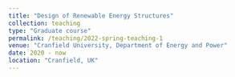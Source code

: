 ```yaml
---
title: "Design of Renewable Energy Structures"
collection: teaching
type: "Graduate course"
permalink: /teaching/2022-spring-teaching-1
venue: "Cranfield University, Department of Energy and Power"
date: 2020 - now
location: "Cranfield, UK"
---
```

